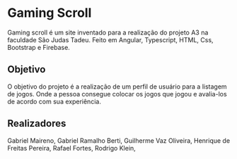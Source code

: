 # Gaming Scroll

Gaming scroll é um site inventado para a realização do projeto A3 na faculdade São Judas Tadeu. Feito em Angular, Typescript, HTML, Css, Bootstrap e Firebase.

## Objetivo

O objetivo do projeto é a realização de um perfil de usuário para a listagem de jogos. Onde a pessoa consegue colocar os jogos que jogou e avalia-los de acordo com sua experiência. 

## Realizadores

Gabriel Maireno,
Gabriel Ramalho Berti,
Guilherme Vaz Oliveira,
Henrique de Freitas Pereira,
Rafael Fortes,
Rodrigo Klein,

